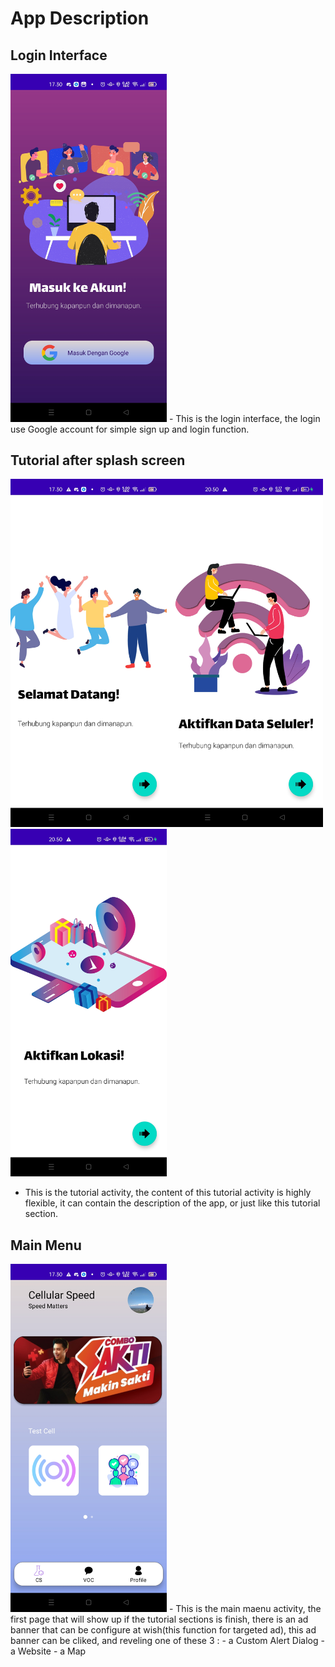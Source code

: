 # App Description


## Login Interface
<img src="https://github.com/alfarafimaulana/TestCell/blob/master/Foto%20Git/Screenshot_2021-09-29-17-30-36-40_9eaad7d0d1be446f448c1d6044958e42.jpg" width="250">
- This is the login interface, the login use Google account for simple sign up and login function.

## Tutorial after splash screen
<img src="https://github.com/alfarafimaulana/TestCell/blob/master/Foto%20Git/Screenshot_2021-09-29-17-30-43-31_9eaad7d0d1be446f448c1d6044958e42.jpg" width="250"><img src="https://github.com/alfarafimaulana/TestCell/blob/master/Foto%20Git/Screenshot_2021-09-29-20-50-54-85_9eaad7d0d1be446f448c1d6044958e42.jpg" width="250"><img src="https://github.com/alfarafimaulana/TestCell/blob/master/Foto%20Git/Screenshot_2021-09-29-20-50-58-20_9eaad7d0d1be446f448c1d6044958e42.jpg" width="250">

- This is the tutorial activity, the content of this tutorial activity is highly flexible, it can contain the description of the app, or just like this tutorial section.

## Main Menu
<img src="https://github.com/alfarafimaulana/TestCell/blob/master/Foto%20Git/Screenshot_2021-09-29-17-30-52-09_9eaad7d0d1be446f448c1d6044958e42.jpg" width="250">
- This is the main maenu activity, the first page that will show up if the tutorial sections is finish, there is an ad banner that can be configure at wish(this function for targeted ad), this ad banner can be cliked, and reveling one of these 3 : 
- a Custom Alert Dialog 
- a Website 
- a Map
